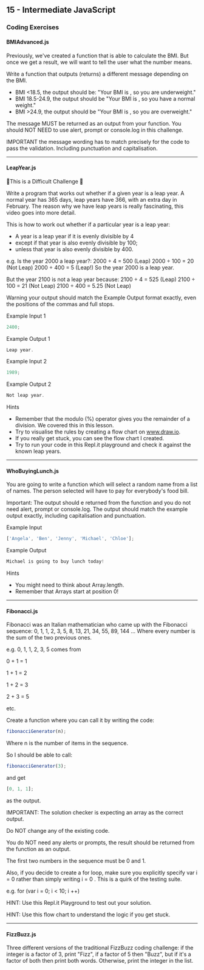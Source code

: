 ## 15 - Intermediate JavaScript

### Coding Exercises

#### BMIAdvanced.js

Previously, we've created a function that is able to calculate the BMI. But once we get a result, we will want to tell the user what the number means.

Write a function that outputs (returns) a different message depending on the BMI.

- BMI <18.5, the output should be: "Your BMI is <bmi>, so you are underweight."
- BMI 18.5-24.9, the output should be "Your BMI is <bmi>, so you have a normal weight."
- BMI >24.9, the output should be "Your BMI is <bmi>, so you are overweight."

The message MUST be returned as an output from your function. You should NOT NEED to use alert, prompt or console.log in this challenge.

IMPORTANT the message wording has to match precisely for the code to pass the validation. Including punctuation and capitalisation.

---

#### LeapYear.js

💪This is a Difficult Challenge 💪

Write a program that works out whether if a given year is a leap year. A normal year has 365 days, leap years have 366, with an extra day in February. The reason why we have leap years is really fascinating, this video goes into more detail.

This is how to work out whether if a particular year is a leap year:

- A year is a leap year if it is evenly divisible by 4
- except if that year is also evenly divisible by 100;
- unless that year is also evenly divisible by 400.

e.g. Is the year 2000 a leap year?:
2000 ÷ 4 = 500 (Leap)
2000 ÷ 100 = 20 (Not Leap)
2000 ÷ 400 = 5 (Leap!)
So the year 2000 is a leap year.

But the year 2100 is not a leap year because:
2100 ÷ 4 = 525 (Leap)
2100 ÷ 100 = 21 (Not Leap)
2100 ÷ 400 = 5.25 (Not Leap)

Warning your output should match the Example Output format exactly, even the positions of the commas and full stops.

Example Input 1

```javascript
2400;
```

Example Output 1

```javascript
Leap year.
```

Example Input 2

```javascript
1989;
```

Example Output 2

```javascript
Not leap year.
```

Hints

- Remember that the modulo (%) operator gives you the remainder of a division. We covered this in this lesson.
- Try to visualise the rules by creating a flow chart on www.draw.io.
- If you really get stuck, you can see the flow chart I created.
- Try to run your code in this Repl.it playground and check it against the known leap years.

---

#### WhoBuyingLunch.js

You are going to write a function which will select a random name from a list of names. The person selected will have to pay for everybody's food bill.

Important: The output should e returned from the function and you do not need alert, prompt or console.log. The output should match the example output exactly, including capitalisation and punctuation.

Example Input

```javascript
['Angela', 'Ben', 'Jenny', 'Michael', 'Chloe'];
```

Example Output

```javascript
Michael is going to buy lunch today!
```

Hints

- You might need to think about Array.length.
- Remember that Arrays start at position 0!

---

#### Fibonacci.js

Fibonacci was an Italian mathematician who came up with the Fibonacci sequence:
0, 1, 1, 2, 3, 5, 8, 13, 21, 34, 55, 89, 144 ...
Where every number is the sum of the two previous ones.

e.g. 0, 1, 1, 2, 3, 5 comes from

0 + 1 = 1

1 + 1 = 2

1 + 2 = 3

2 + 3 = 5

etc.

Create a function where you can call it by writing the code:

```javascript
fibonacciGenerator(n);
```

Where n is the number of items in the sequence.

So I should be able to call:

```javascript
fibonacciGenerator(3);
```

and get

```javascript
[0, 1, 1];
```

as the output.

IMPORTANT: The solution checker is expecting an array as the correct output.

Do NOT change any of the existing code.

You do NOT need any alerts or prompts, the result should be returned from the function as an output.

The first two numbers in the sequence must be 0 and 1.

Also, if you decide to create a for loop, make sure you explicitly specify var i = 0 rather than simply writing i = 0 . This is a quirk of the testing suite.

e.g. for (var i = 0; i < 10; i ++)

HINT: Use this Repl.it Playground to test out your solution.

HINT: Use this flow chart to understand the logic if you get stuck.

---

#### FizzBuzz.js

Three different versions of the traditional FizzBuzz coding challenge: if the integer is a factor of 3, print "Fizz", if a factor of 5 then "Buzz", but if it's a factor of both then print both words. Otherwise, print the integer in the list.

